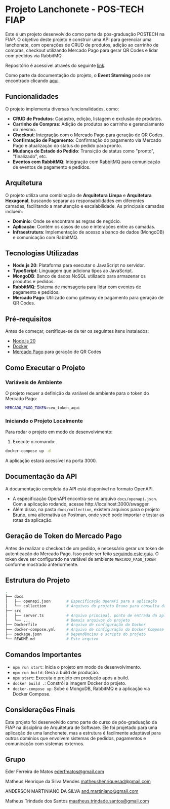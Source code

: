 # Projeto Lanchonete - POS-TECH FIAP

Este é um projeto desenvolvido como parte da pós-graduação POSTECH na FIAP. O objetivo deste projeto é construir uma API para gerenciar uma lanchonete, com operações de CRUD de produtos, adição ao carrinho de compras, checkout utilizando Mercado Pago para gerar QR Codes e lidar com pedidos via RabbitMQ.

Repositório é acessível através do seguinte [link](https://github.com/matheustrindade/lanchonete-9soat-fase1).

Como parte da documentação do projeto, o **Event Storming** pode ser encontrado clicando [aqui](https://miro.com/welcomeonboard/TjBPbFk2Vm55M0J0MG1PTFNwVDY3SlRDbXcyekFJbWJ3VU9TdjZGVVNJMk9obE5lbk5HN2dHclptZkVIS2ZIYnwzNDU4NzY0NjAwNTc0OTY5MTY1fDI=?share_link_id=865524717032).

## Funcionalidades

O projeto implementa diversas funcionalidades, como:

- **CRUD de Produtos**: Cadastro, edição, listagem e exclusão de produtos.
- **Carrinho de Compras**: Adição de produtos ao carrinho e gerenciamento do mesmo.
- **Checkout**: Integração com o Mercado Pago para geração de QR Codes.
- **Confirmação de Pagamento**: Confirmação do pagamento via Mercado Pago e atualização do status do pedido para pronto.
- **Mudança de Estado do Pedido**: Transição de status como "pronto", "finalizado", etc.
- **Eventos com RabbitMQ**: Integração com RabbitMQ para comunicação de eventos de pagamento e pedidos.

## Arquitetura

O projeto utiliza uma combinação de **Arquitetura Limpa** e **Arquitetura Hexagonal**, buscando separar as responsabilidades em diferentes camadas, facilitando a manutenção e escalabilidade. As principais camadas incluem:

- **Domínio**: Onde se encontram as regras de negócio.
- **Aplicação**: Contém os casos de uso e interações entre as camadas.
- **Infraestrutura**: Implementação de acesso a banco de dados (MongoDB) e comunicação com RabbitMQ.

## Tecnologias Utilizadas

- **Node.js 20**: Plataforma para executar o JavaScript no servidor.
- **TypeScript**: Linguagem que adiciona tipos ao JavaScript.
- **MongoDB**: Banco de dados NoSQL utilizado para armazenar os produtos e pedidos.
- **RabbitMQ**: Sistema de mensageria para lidar com eventos de pagamento e pedidos.
- **Mercado Pago**: Utilizado como gateway de pagamento para geração de QR Codes.

## Pré-requisitos

Antes de começar, certifique-se de ter os seguintes itens instalados:

- [Node.js 20](https://nodejs.org/)
- [Docker](https://www.docker.com/)
- [Mercado Pago](https://www.mercadopago.com.br/developers/pt/reference/payments/_payments/post) para geração de QR Codes

## Como Executar o Projeto

### Variáveis de Ambiente

O projeto requer a definição da variável de ambiente para o token do Mercado Pago:

```bash
MERCADO_PAGO_TOKEN=seu_token_aqui
```

### Iniciando o Projeto Localmente

Para rodar o projeto em modo de desenvolvimento:

1. Execute o comando:

```bash
docker-compose up -d
```

A aplicação estará acessível na porta 3000.

## Documentação da API

A documentação completa da API está disponível no formato OpenAPI.

- A especificação OpenAPI encontra-se no arquivo `docs/openapi.json`. Com a aplicação rodando, acesse http://localhost:3000/swagger.
- Além disso, na pasta `docs/collection`, existem arquivos para o projeto [Bruno](https://docs.usebruno.com/), uma alternativa ao Postman, onde você pode importar e testar as rotas da aplicação.

## Geração de Token do Mercado Pago

Antes de realizar o checkout de um pedido, é necessário gerar um token de autenticação do Mercado Pago. Isso pode ser feito [seguindo este guia](https://www.mercadopago.com.br/developers/pt/reference/payments/_payments/post). O token deve ser configurado na variável de ambiente `MERCADO_PAGO_TOKEN` conforme mostrado anteriormente.

## Estrutura do Projeto

```bash
.
├── docs
│   ├── openapi.json       # Especificação OpenAPI para a aplicação
│   └── collection         # Arquivos do projeto Bruno para consulta da API
├── src
│   ├── server.ts          # Arquivo principal, ponto de entrada da aplicação
│   └── ...                # Demais arquivos do projeto
├── Dockerfile             # Arquivo de configuração do Docker
├── docker-compose.yml     # Arquivo de configuração do Docker Compose
├── package.json           # Dependências e scripts do projeto
└── README.md              # Este arquivo
```

## Comandos Importantes

- `npm run start`: Inicia o projeto em modo de desenvolvimento.
- `npm run build`: Gera a build de produção.
- `npm start`: Executa o projeto em produção após a build.
- `docker build .`: Constrói a imagem Docker do projeto.
- `docker-compose up`: Sobe o MongoDB, RabbitMQ e a aplicação via Docker Compose.

## Considerações Finais

Este projeto foi desenvolvido como parte do curso de pós-graduação da FIAP na disciplina de Arquitetura de Software. Ele foi projetado para uma aplicação de uma lanchonete, mas a estrutura é facilmente adaptável para outros domínios que envolvem sistemas de pedidos, pagamentos e comunicação com sistemas externos.

## Grupo

Eder Ferreira de Matos
[ederfmatos@gmail.com](ederfmatos@gmail.com)

Matheus Henrique da Silva Mendes
[matheushenriquesad@gmail.com](ederfmatos@gmail.com)

ANDERSON MARTINIANO DA SILVA
[and.martiniano@gmail.com](and.martiniano@gmail.com)

Matheus Trindade dos Santos
[maatheus.trindade.santos@gmail.com](maatheus.trindade.santos@gmail.com)